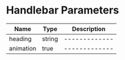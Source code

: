 # Handlebar Parameters

| Name  | Type | Description
| ------------- | ------------- | ------------- |
| heading  | string  | ------------- |
| animation  | true  | ------------- |